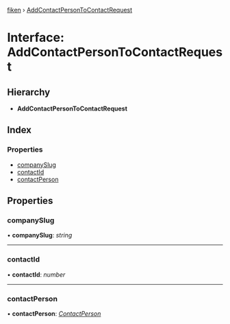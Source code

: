 [fiken](../README.md) › [AddContactPersonToContactRequest](addcontactpersontocontactrequest.md)

# Interface: AddContactPersonToContactRequest

## Hierarchy

* **AddContactPersonToContactRequest**

## Index

### Properties

* [companySlug](addcontactpersontocontactrequest.md#companyslug)
* [contactId](addcontactpersontocontactrequest.md#contactid)
* [contactPerson](addcontactpersontocontactrequest.md#contactperson)

## Properties

###  companySlug

• **companySlug**: *string*

___

###  contactId

• **contactId**: *number*

___

###  contactPerson

• **contactPerson**: *[ContactPerson](contactperson.md)*
